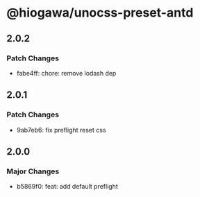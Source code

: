 # @hiogawa/unocss-preset-antd

## 2.0.2

### Patch Changes

- fabe4ff: chore: remove lodash dep

## 2.0.1

### Patch Changes

- 9ab7eb6: fix preflight reset css

## 2.0.0

### Major Changes

- b5869f0: feat: add default preflight
